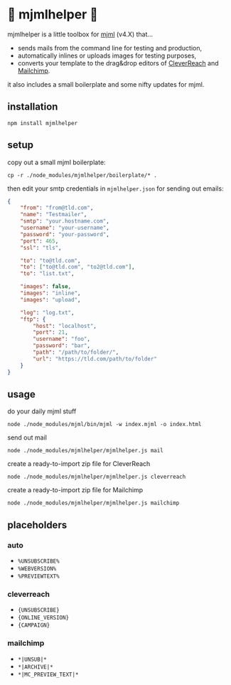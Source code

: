 # 🌈 mjmlhelper 🌈

mjmlhelper is a little toolbox for [mjml](https://mjml.io/) (v4.X) that...

-   sends mails from the command line for testing and production,
-   automatically inlines or uploads images for testing purposes,
-   converts your template to the drag&drop editors of [CleverReach](https://www.cleverreach.com) and [Mailchimp](https://mailchimp.com).

it also includes a small boilerplate and some nifty updates for mjml.

## installation

```
npm install mjmlhelper
```

## setup

copy out a small mjml boilerplate:

```
cp -r ./node_modules/mjmlhelper/boilerplate/* .
```

then edit your smtp credentials in `mjmlhelper.json` for sending out emails:

```json
{
    "from": "from@tld.com",
    "name": "Testmailer",
    "smtp": "your.hostname.com",
    "username": "your-username",
    "password": "your-password",
    "port": 465,
    "ssl": "tls",

    "to": "to@tld.com",
    "to": ["to@tld.com", "to2@tld.com"],
    "to": "list.txt",

    "images": false,
    "images": "inline",
    "images": "upload",

    "log": "log.txt",
    "ftp": {
        "host": "localhost",
        "port": 21,
        "username": "foo",
        "password": "bar",
        "path": "/path/to/folder/",
        "url": "https://tld.com/path/to/folder"
    }
}
```

## usage

do your daily mjml stuff

```
node ./node_modules/mjml/bin/mjml -w index.mjml -o index.html
```

send out mail

```
node ./node_modules/mjmlhelper/mjmlhelper.js mail
```

create a ready-to-import zip file for CleverReach

```
node ./node_modules/mjmlhelper/mjmlhelper.js cleverreach
```

create a ready-to-import zip file for Mailchimp

```
node ./node_modules/mjmlhelper/mjmlhelper.js mailchimp
```

## placeholders

### auto

-   `%UNSUBSCRIBE%`
-   `%WEBVERSION%`
-   `%PREVIEWTEXT%`

### cleverreach

-   `{UNSUBSCRIBE}`
-   `{ONLINE_VERSION}`
-   `{CAMPAIGN}`

### mailchimp

-   `*|UNSUB|*`
-   `*|ARCHIVE|*`
-   `*|MC_PREVIEW_TEXT|*`
